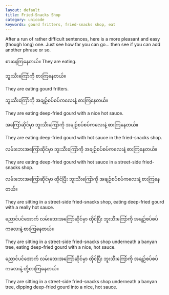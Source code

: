 ```yaml
---
layout: default
title: Fried-Snacks Shop
category: unicode
keywords: gourd fritters, fried-snacks shop, eat
---
```


<p>After a run of rather difficult sentences, here is a more pleasant and easy (though long) one. Just see how far you can go... then see if you can add another phrase or so.</p>
<p><span class='mm3'>စားနေကြနေတယ်။</span> They are eating.</p>

<p class="hide-trigger"><span class='mm3'>ဘူးသီးကြော်ကို စားကြနေတယ်။</span></p>
<p class='hide-this'>They are eating gourd fritters.</p>

<p class="hide-trigger"><span class='mm3'>ဘူးသီးကြော်ကို အချဉ်စပ်စပ်ကလေးနဲ့ စားကြနေတယ်။</span></p>
<p class='hide-this'>They are eating deep-fried gourd with a nice hot sauce.</p>

<p class="hide-trigger"><span class='mm3'>အကြော်ဆိုင်မှာ ဘူးသီးကြော်ကို အချဉ်စပ်စပ်ကလေးနဲ့ စားကြနေတယ်။</span></p>
<p class='hide-this'>They are eating deep-fried gourd with hot sauce in the fried-snacks shop.</p>

<p class="hide-trigger"><span class='mm3'>လမ်းဘေးအကြော်ဆိုင်မှာ ဘူးသီးကြော်ကို အချဉ်စပ်စပ်ကလေးနဲ့ စားကြနေတယ်။</span></p>
<p class='hide-this'>They are eating deep-fried gourd with hot sauce in a street-side fried-snacks shop.</p>

<p class="hide-trigger"><span class='mm3'>လမ်းဘေးအကြော်ဆိုင်မှာ ထိုင်ပြီး ဘူးသီးကြော်ကို အချဉ်စပ်စပ်ကလေးနဲ့ စားကြနေတယ်။</span></p>
<p class='hide-this'>They are sitting in a street-side fried-snacks shop, eating deep-fried gourd with a really hot sauce.</p>

<p class="hide-trigger"><span class='mm3'>ညောင်ပင်အောက် လမ်းဘေးအကြော်ဆိုင်မှာ ထိုင်ပြီး ဘူးသီးကြော်ကို အချဉ်စပ်စပ်ကလေးနဲ့ စားကြနေတယ်။</span></p>
<p class='hide-this'>They are sitting in a street-side fried-snacks shop underneath a banyan tree, eating deep-fried gourd with a nice, hot sauce.</p>

<p class="hide-trigger"><span class='mm3'>ညောင်ပင်အောက် လမ်းဘေးအကြော်ဆိုင်မှာ ထိုင်ပြီး ဘူးသီးကြော်ကို အချဉ်စပ်စပ်ကလေးနဲ့ တို့စားကြနေတယ်။</span></p>
<p class='hide-this'>They are sitting in a street-side fried-snacks shop underneath a banyan tree, dipping deep-fried gourd into a nice, hot sauce.</p>
